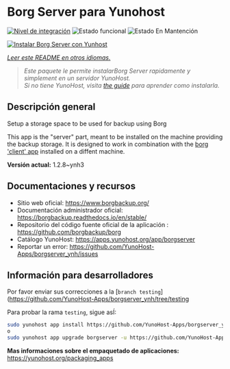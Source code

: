 <!--
Este archivo README esta generado automaticamente<https://github.com/YunoHost/apps/tree/master/tools/readme_generator>
No se debe editar a mano.
-->

# Borg Server para Yunohost

[![Nivel de integración](https://dash.yunohost.org/integration/borgserver.svg)](https://ci-apps.yunohost.org/ci/apps/borgserver/) ![Estado funcional](https://ci-apps.yunohost.org/ci/badges/borgserver.status.svg) ![Estado En Mantención](https://ci-apps.yunohost.org/ci/badges/borgserver.maintain.svg)

[![Instalar Borg Server con Yunhost](https://install-app.yunohost.org/install-with-yunohost.svg)](https://install-app.yunohost.org/?app=borgserver)

*[Leer este README en otros idiomas.](./ALL_README.md)*

> *Este paquete le permite instalarBorg Server rapidamente y simplement en un servidor YunoHost.*  
> *Si no tiene YunoHost, visita [the guide](https://yunohost.org/install) para aprender como instalarla.*

## Descripción general

Setup a storage space to be used for backup using Borg

This app is the "server" part, meant to be installed on the machine providing the backup storage. It is designed to work in combination with the [borg 'client' app](https://apps.yunohost.org/app/borg) installed on a diffent machine.


**Versión actual:** 1.2.8~ynh3
## Documentaciones y recursos

- Sitio web oficial: <https://www.borgbackup.org/>
- Documentación administrador oficial: <https://borgbackup.readthedocs.io/en/stable/>
- Repositorio del código fuente oficial de la aplicación : <https://github.com/borgbackup/borg>
- Catálogo YunoHost: <https://apps.yunohost.org/app/borgserver>
- Reportar un error: <https://github.com/YunoHost-Apps/borgserver_ynh/issues>

## Información para desarrolladores

Por favor enviar sus correcciones a la [`branch testing`](https://github.com/YunoHost-Apps/borgserver_ynh/tree/testing

Para probar la rama `testing`, sigue asÍ:

```bash
sudo yunohost app install https://github.com/YunoHost-Apps/borgserver_ynh/tree/testing --debug
o
sudo yunohost app upgrade borgserver -u https://github.com/YunoHost-Apps/borgserver_ynh/tree/testing --debug
```

**Mas informaciones sobre el empaquetado de aplicaciones:** <https://yunohost.org/packaging_apps>
